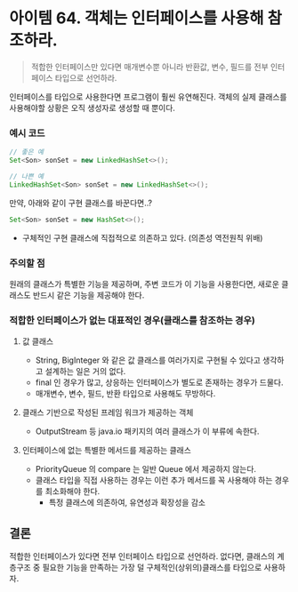 # 아이템 64. 객체는 인터페이스를 사용해 참조하라. 

> 적합한 인터페이스만 있다면 매개변수뿐 아니라 반환값, 변수, 필드를 전부 인터페이스 타입으로 선언하라. 

인터페이스를 타입으로 사용한다면 프로그램이 훨씬 유연해진다. 
객체의 실제 클래스를 사용해야할 상황은 오직 생성자로 생성할 때 뿐이다. 
### 예시 코드 
~~~java
// 좋은 예
Set<Son> sonSet = new LinkedHashSet<>();

// 나쁜 예
LinkedHashSet<Son> sonSet = new LinkedHashSet<>();
~~~

만약, 아래와 같이 구현 클래스를 바꾼다면..?
~~~java
Set<Son> sonSet = new HashSet<>();
~~~
- 구체적인 구현 클래스에 직접적으로 의존하고 있다. (의존성 역전원칙 위배)

### 주의할 점 
원래의 클래스가 특별한 기능을 제공하며, 주변 코드가 이 기능을 사용한다면, 새로운 클래스도 반드시 같은 기능을 제공해야 한다. 


### 적합한 인터페이스가 없는 대표적인 경우(클래스를 참조하는 경우)
1. 값 클래스
   - String, BigInteger 와 같은 값 클래스를 여러가지로 구현될 수 있다고 생각하고 설계하는 일은 거의 없다.
   - final 인 경우가 많고, 상응하는 인터페이스가 별도로 존재하는 경우가 드물다.
   - 매개변수, 변수, 필드, 반환 타입으로 사용해도 무방하다. 

2. 클래스 기반으로 작성된 프레임 워크가 제공하는 객체
    - OutputStream 등 java.io 패키지의 여러 클래스가 이 부류에 속한다.

3. 인터페이스에 없는 특별한 메서드를 제공하는 클래스 
    - PriorityQueue 의 compare 는 일반 Queue 에서 제공하지 않는다. 
    - 클래스 타입을 직접 사용하는 경우는 이런 추가 메서드를 꼭 사용해야 하는 경우를 최소화해야 한다. 
      - 특정 클래스에 의존하여, 유연성과 확장성을 감소

   
## 결론
적합한 인터페이스가 있다면 전부 인터페이스 타입으로 선언하라. 없다면, 클래스의 계층구조 중 필요한 기능을 만족하는 가장 덜 구체적인(상위의)클래스를 타입으로 사용하자. 
